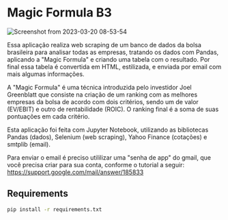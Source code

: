 # Magic Formula B3

![Screenshot from 2023-03-20 08-53-54](https://user-images.githubusercontent.com/115738292/226344990-019e5ff1-e7b0-4bf5-8678-6b34e2f64010.png)

<p>
Essa aplicação realiza web scraping de um banco de dados da bolsa brasileira para analisar todas as empresas, tratando os dados com Pandas, aplicando a "Magic Formula" e criando uma tabela com o resultado. Por final essa tabela é convertida em HTML, estilizada, e enviada por email com mais algumas informações.


A "Magic Formula" é uma técnica introduzida pelo investidor Joel Greenblatt que consiste na criação de um ranking com as melhores empresas da bolsa de acordo com dois critérios, sendo um de valor (EV/EBIT) e outro de rentabilidade (ROIC). O ranking final é a soma de suas pontuações em cada critério.

Esta aplicação foi feita com Jupyter Notebook, utilizando as bibliotecas Pandas (dados), Selenium (web scraping), Yahoo Finance (cotações) e smtplib (email).
  
Para enviar o email é preciso utililizar uma "senha de app" do gmail, que você precisa criar para sua conta, conforme o tutorial a seguir:
https://support.google.com/mail/answer/185833
</p>

## Requirements

```sh
pip install -r requirements.txt
```
